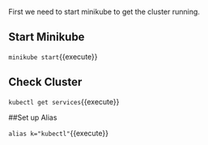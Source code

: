 First we need to start minikube to get the cluster running.

## Start Minikube

`minikube start`{{execute}}

## Check Cluster

`kubectl get services`{{execute}}

##Set up Alias

`alias k="kubectl"`{{execute}}